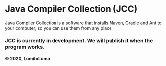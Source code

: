 # Java Compiler Collection (JCC)

Java Compiler Collection is a software that installs Maven, Gradle and Ant to your computer, so you can use them from any place. 
### JCC is currently in development. We will publish it when the program works.

#### © 2020, LumitoLuma
